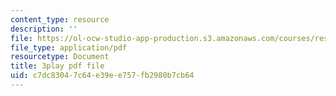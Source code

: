 ```yaml
---
content_type: resource
description: ''
file: https://ol-ocw-studio-app-production.s3.amazonaws.com/courses/res-6-012-introduction-to-probability-spring-2018/c7dc83047c64e39ee757fb2980b7cb64_X-krLprDrOI.pdf
file_type: application/pdf
resourcetype: Document
title: 3play pdf file
uid: c7dc8304-7c64-e39e-e757-fb2980b7cb64
---
```


